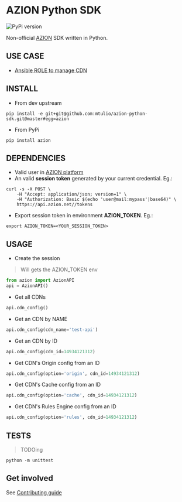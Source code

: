 # AZION Python SDK

![PyPi version](https://img.shields.io/pypi/v/glpi.svg)

Non-official [AZION](https://www.azion.com.br/) SDK written in Python.

## USE CASE

* [Ansible ROLE to manage CDN](https://github.com/mtulio/ansible-role-cloud-cdn)

## INSTALL

* From dev upstream

`pip install -e git+git@github.com:mtulio/azion-python-sdk.git@master#egg=azion`

* From PyPi

`pip install azion`

## DEPENDENCIES

* Valid user in [AZION platform]()
* An valid **session token** generated by your current credential. Eg.:
```shell
curl -s -X POST \
    -H "Accept: application/json; version=1" \
    -H "Authorization: Basic $(echo 'user@mail:mypass'|base64)" \
    https://api.azion.net//tokens
```
* Export session token in environment **AZION_TOKEN**. Eg.:
```shell
export AZION_TOKEN=<YOUR_SESSION_TOKEN>
```

## USAGE

* Create the session

> Will gets the AZION_TOKEN env

```python
from azion import AzionAPI
api = AzionAPI()
```

* Get all CDNs

```python
api.cdn_config()
```

* Get an CDN by NAME

```python
api.cdn_config(cdn_name='test-api')
```

* Get an CDN by ID

```python
api.cdn_config(cdn_id=14934121312)
```

* Get CDN's Origin config from an ID

```python
api.cdn_config(option='origin', cdn_id=14934121312)
```

* Get CDN's Cache config from an ID

```python
api.cdn_config(option='cache', cdn_id=14934121312)
```

* Get CDN's Rules Engine config from an ID

```python
api.cdn_config(option='rules', cdn_id=14934121312)
```

## TESTS

> TODOing

`python -m unittest`

## Get involved

See [Contributing guide](CONTRIBUTING.md)
